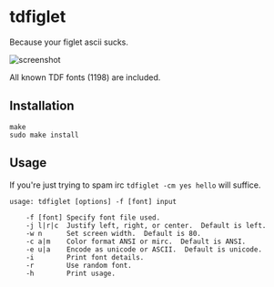 
# tdfiglet

Because your figlet ascii sucks.

![screenshot](https://github.com/tat3r/tdfiglet/raw/master/screenshot.png)

All known TDF fonts (1198) are included.
## Installation

```
make
sudo make install
```

## Usage

If you're just trying to spam irc `tdfiglet -cm yes hello` will suffice.

```
usage: tdfiglet [options] -f [font] input

    -f [font] Specify font file used.
    -j l|r|c  Justify left, right, or center.  Default is left.
    -w n      Set screen width.  Default is 80.
    -c a|m    Color format ANSI or mirc.  Default is ANSI.
    -e u|a    Encode as unicode or ASCII.  Default is unicode.
    -i        Print font details.
    -r        Use random font.
    -h        Print usage.
```
